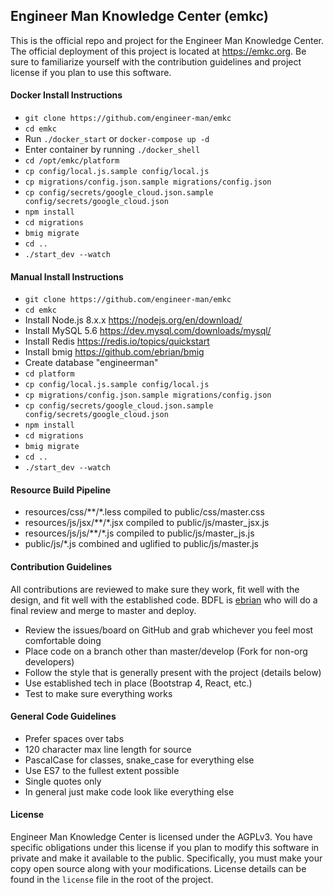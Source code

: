 ## Engineer Man Knowledge Center (emkc)
This is the official repo and project for the Engineer Man Knowledge Center. The official deployment of this project
is located at https://emkc.org. Be sure to familiarize yourself with the contribution guidelines and project license
if you plan to use this software.


#### Docker Install Instructions
- `git clone https://github.com/engineer-man/emkc`
- `cd emkc`
- Run `./docker_start` or `docker-compose up -d`
- Enter container by running `./docker_shell`
- `cd /opt/emkc/platform`
- `cp config/local.js.sample config/local.js`
- `cp migrations/config.json.sample migrations/config.json`
- `cp config/secrets/google_cloud.json.sample config/secrets/google_cloud.json`
- `npm install`
- `cd migrations`
- `bmig migrate`
- `cd ..`
- `./start_dev --watch`


#### Manual Install Instructions
- `git clone https://github.com/engineer-man/emkc`
- `cd emkc`
- Install Node.js 8.x.x https://nodejs.org/en/download/
- Install MySQL 5.6 https://dev.mysql.com/downloads/mysql/
- Install Redis https://redis.io/topics/quickstart
- Install bmig https://github.com/ebrian/bmig
- Create database "engineerman"
- `cd platform`
- `cp config/local.js.sample config/local.js`
- `cp migrations/config.json.sample migrations/config.json`
- `cp config/secrets/google_cloud.json.sample config/secrets/google_cloud.json`
- `npm install`
- `cd migrations`
- `bmig migrate`
- `cd ..`
- `./start_dev --watch`


#### Resource Build Pipeline
- resources/css/\*\*/\*.less compiled to public/css/master.css
- resources/js/jsx/\*\*/\*.jsx compiled to public/js/master_jsx.js
- resources/js/js/\*\*/\*.js compiled to public/js/master_js.js
- public/js/\*.js combined and uglified to public/js/master.js


#### Contribution Guidelines
All contributions are reviewed to make sure they work, fit well with the design, and fit well with
the established code. BDFL is [ebrian](https://github.com/ebrian) who will do a final review and merge
to master and deploy.
- Review the issues/board on GitHub and grab whichever you feel most comfortable doing
- Place code on a branch other than master/develop (Fork for non-org developers)
- Follow the style that is generally present with the project (details below)
- Use established tech in place (Bootstrap 4, React, etc.)
- Test to make sure everything works


#### General Code Guidelines
- Prefer spaces over tabs
- 120 character max line length for source
- PascalCase for classes, snake_case for everything else
- Use ES7 to the fullest extent possible
- Single quotes only
- In general just make code look like everything else


#### License
Engineer Man Knowledge Center is licensed under the AGPLv3. You have specific obligations under this license
if you plan to modify this software in private and make it available to the public. Specifically, you must
make your copy open source along with your modifications. License details can be found in the `license` file
in the root of the project.
